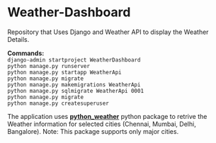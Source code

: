 # Weather-Dashboard
Repository that Uses Django and Weather API to display the Weather Details.

**Commands:** <br>
 `django-admin startproject WeatherDashboard` <br>
 `python manage.py runserver` <br>
 `python manage.py startapp WeatherApi` <br>
 `python manage.py migrate` <br>
 `python manage.py makemigrations WeatherApi` <br>
 `python manage.py sqlmigrate WeatherApi 0001` <br>
 `python manage.py migrate` <br>
 `python manage.py createsuperuser` <br>

The application uses [**python_weather**](https://pypi.org/project/python-weather/) python package to retrive the 
Weather information for selected cities (Chennai, Mumbai, Delhi, Bangalore).
Note: This package supports only major cities.